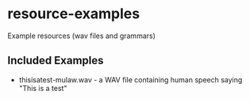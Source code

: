 # resource-examples

Example resources (wav files and grammars)

## Included Examples

- thisisatest-mulaw.wav - a WAV file containing human speech saying "This is a test"

